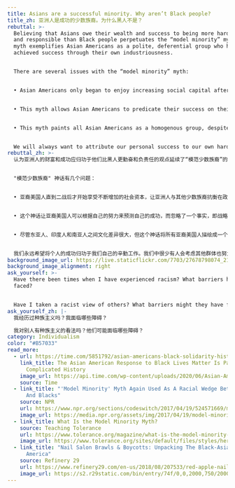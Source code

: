 ```yaml
---
title: Asians are a successful minority. Why aren’t Black people?
title_zh: 亚洲人是成功的少数族裔。为什么黑人不是？
rebuttal: >-
  Believing that Asians owe their wealth and success to being more hardworking
  and responsible than Black people perpetuates the “model minority” myth. This
  myth exemplifies Asian Americans as a polite, deferential group who have
  achieved success through their own industriousness.


  There are several issues with the “model minority” myth:


  • Asian Americans only began to enjoy increasing social capital after WWII, when it became politically convenient to pit Asians against other minorities. In other words, Asians became more successful when the American government strategically allowed them to be. In practical terms, this meant experiencing less housing discrimination and police targeting, and more access to loans and quality education—while the government continued to maintain policies of segregation and discrimination against Black people.


  • This myth allows Asian Americans to predicate their success on their own merit, while ignoring the fact that strategic policies allowed them to be successful. White and Asian Americans can be complicit and downplay the role that systemic racism plays in other minorities’ struggles.


  • This myth paints all Asian Americans as a homogenous group, despite wide cultural differences between East Asians, Indians, and South Asians. Specifically, it focuses on successful East Asian and Indian immigrants who are often prioritized into the country based on their already-accredited educational backgrounds.


  We will always want to attribute our personal success to our own hard work. Fewer of us are willing to consider that other groups of people can work as hard, but face more structural barriers to success. It’s important to recognize that even if you benefit from the model minority myth, you may be contributing to racial injustice.
rebuttal_zh: >-
  认为亚洲人的财富和成功应归功于他们比黑人更勤奋和负责任的观点延续了“模范少数族裔”的神话。这个神话例证了亚裔美国人是一个彬彬有礼、谦恭的群体，他们通过自己的勤奋取得了成功。


  "模范少数族裔" 神话有几个问题：


  • 亚裔美国人直到二战后才开始享受不断增加的社会资本，让亚洲人与其他少数族裔抗衡在政治层面变得有利。换句话说，当美国政府在战略上允许亚洲人这样做时，他们才会变得更成功。实际上，这意味着减少住房歧视和警察执法目标针对性，获得更多贷款和优质教育的机会，而政府却继续维持对黑人的隔离和歧视政策。


  • 这个神话让亚裔美国人可以根据自己的努力来预测自己的成功，而忽略了一个事实，即战略政策让他们取得了成功。白人和亚裔美国人可能是同谋，并淡化了系统性种族主义在其他少数族裔斗争中所起的作用。


  • 尽管东亚人、印度人和南亚人之间文化差异很大，但这个神话将所有亚裔美国人描绘成一个同质的群体。具体来说，它侧重于成功的东亚和印度移民，他们往往根据已经获得认可的教育背景被优先考虑进入美国。


  我们永远希望将个人的成功归功于我们自己的辛勤工作。我们中很少有人会考虑其他群体也努力工作，但面临更多的结构性成功障碍。重要的是要认识到，即使你受益于模范的少数族裔神话，你也可能助长种族不公正。
background_image_url: https://live.staticflickr.com/7703/27678798074_215d5313b8_b.jpg
background_image_alignment: right
ask_yourself: >-
  Have there been times when I have experienced racism? What barriers have I
  faced?


  Have I taken a racist view of others? What barriers might they have faced?
ask_yourself_zh: |-
  我经历过种族主义吗？我面临哪些障碍？

  我对别人有种族主义的看法吗？他们可能面临哪些障碍？
category: Individualism
color: "#B57033"
read_more:
  - url: https://time.com/5851792/asian-americans-black-solidarity-history/
    link_title: The Asian American Response to Black Lives Matter Is Part of a Long,
      Complicated History
    image_url: https://api.time.com/wp-content/uploads/2020/06/Asian-Americans-anti-blackness-black-lives-matter.jpg?w=800&quality=85
    source: Time
  - link_title: "'Model Minority' Myth Again Used As A Racial Wedge Between Asians
      And Blacks"
    source: NPR
    url: https://www.npr.org/sections/codeswitch/2017/04/19/524571669/model-minority-myth-again-used-as-a-racial-wedge-between-asians-and-blacks
    image_url: https://media.npr.org/assets/img/2017/04/19/model-minority_wide-0057e0cc59ee761bbf5394a4ec3efdef12b9d298-s1600-c85.jpg
  - link_title: What Is the Model Minority Myth?
    source: Teaching Tolerance
    url: https://www.tolerance.org/magazine/what-is-the-model-minority-myth
    image_url: https://www.tolerance.org/sites/default/files/styles/hero_images_non_homepage_xl/public/2019-03/Teaching-Tolerance-race-ethnicity-027.jpg?h=4f4378cb&itok=0C2SmaL4
  - link_title: "Nail Salon Brawls & Boycotts: Unpacking The Black-Asian Conflict In
      America"
    source: Refinery 29
    url: https://www.refinery29.com/en-us/2018/08/207533/red-apple-nails-brawl-black-asian-conflict?fbclid=IwAR12Lx-Fv9UpiuV80RRdH5zs9gl2E2eBnWJmdgJ0wr2Y7EtHzD1gXkI68wE
    image_url: https://s2.r29static.com/bin/entry/74f/0,0,2000,750/2000x750,85/2015613/image.webp
---
```

